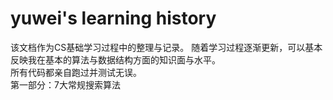 # yuwei's learning history
该文档作为CS基础学习过程中的整理与记录。
随着学习过程逐渐更新，可以基本反映我在基本的算法与数据结构方面的知识面与水平。  
所有代码都亲自跑过并测试无误。  
第一部分：7大常规搜索算法
